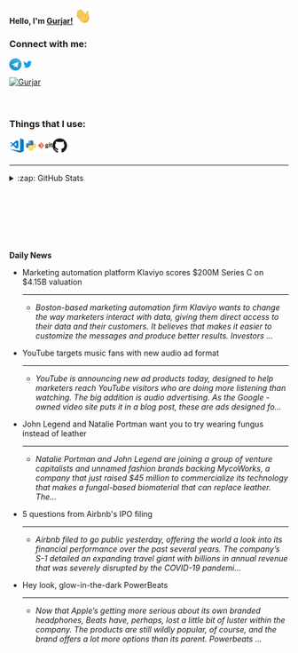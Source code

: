 #### Hello, I'm [Gurjar!](https://GurjarKing.github.io) <img src="https://raw.githubusercontent.com/ABSphreak/ABSphreak/master/gifs/Hi.gif" width="30px"></h2>


### Connect with me:

[<img align="left" alt="Gurjar | Telegram" width="22px" src="https://raw.githubusercontent.com/github/explore/80688e429a7d4ef2fca1e82350fe8e3517d3494d/topics/telegram/telegram.png" />][Telegram]
[<img align="left" alt="Gurjar | Twitter" width="22px" src="https://raw.githubusercontent.com/github/explore/80688e429a7d4ef2fca1e82350fe8e3517d3494d/topics/twitter/twitter.png" />][Twitter]
<br >
<br >
<a href="https://github.com/GurjarKing"><img src="https://komarev.com/ghpvc/?username=GurjarKing" alt="Gurjar" /></a> <br />
<br />
<br />
<!-- <br >

![](https://visitor-badge.glitch.me/badge?page_id=GurjarKing)

<br /> -->

### Things that I use:

[<img align="left" alt="Visual Studio Code" width="26px" src="https://raw.githubusercontent.com/github/explore/80688e429a7d4ef2fca1e82350fe8e3517d3494d/topics/visual-studio-code/visual-studio-code.png" />][VSCode]
[<img align="left" alt="Python" width="26px" src="https://raw.githubusercontent.com/github/explore/80688e429a7d4ef2fca1e82350fe8e3517d3494d/topics/python/python.png" />][Python]
[<img align="left" alt="Git" width="26px" src="https://raw.githubusercontent.com/github/explore/80688e429a7d4ef2fca1e82350fe8e3517d3494d/topics/git/git.png" />][Git]
[<img align="left" alt="GitHub" width="26px" src="https://raw.githubusercontent.com/github/explore/78df643247d429f6cc873026c0622819ad797942/topics/github/github.png" />][Github]

<br />
<br />

---
<details>
  <summary>:zap: GitHub Stats</summary>

<img align="left" alt="Gurjar's Github Stats" src="https://github-readme-stats.vercel.app/api?username=GurjarKing&show_icons=true&hide_border=true&count_private=true&include_all_commit=true&theme=algolia" />

</details>

<!-- ### 🔔 My latest tweet
<a href="https://twitter.com/Gurjar_King43" target="_blank">
	<img src="https://github.com/GurjarKing/GurjarKing/raw/master/tweet.png" width="70%" align="center" alt="Click to view on Twitter" title="My latest tweet, as an image"/>
</a> -->
<br>

<pre>

</pre>

<!-- **Quote of the hour:**

{qoth}

~ {qoth_author}
<pre>

</pre> -->
<br>
<pre>


</pre>
<strong>Daily News</strong>
  
  - Marketing automation platform Klaviyo scores $200M Series C on $4.15B valuation
     <hr/>
     
      - *Boston-based marketing automation firm Klaviyo wants to change the way marketers interact with data, giving them direct access to their data and their customers. It believes that makes it easier to customize the messages and produce better results. Investors …*
     
  - YouTube targets music fans with new audio ad format
      <hr/>
      
      - *YouTube is announcing new ad products today, designed to help marketers reach YouTube visitors who are doing more listening than watching. The big addition is audio advertising. As the Google -owned video site puts it in a blog post, these are ads designed fo…*
      
  - John Legend and Natalie Portman want you to try wearing fungus instead of leather
      <hr/>
      
      - *Natalie Portman and John Legend are joining a group of venture capitalists and unnamed fashion brands backing MycoWorks, a company that just raised $45 million to commercialize its technology that makes a fungal-based biomaterial that can replace leather. The…*
      
  - 5 questions from Airbnb's IPO filing
      <hr/>
      
      - *Airbnb filed to go public yesterday, offering the world a look into its financial performance over the past several years. The company’s S-1 detailed an expanding travel giant with billions in annual revenue that was severely disrupted by the COVID-19 pandemi…*
       
  - Hey look, glow-in-the-dark PowerBeats
      <hr/>
       
       - *Now that Apple’s getting more serious about its own branded headphones, Beats have, perhaps, lost a little bit of luster within the company. The products are still wildly popular, of course, and the brand offers a lot more options than its parent. Powerbeats …*
      

<br />

[VSCode]: https://code.visualstudio.com/
[Python]: https://www.python.org/
[Git]: https://git-scm.com/
[Github]: https://github.com/
[Telegram]: https://t.me/Gurjar_King/
[Twitter]: https://twitter.com/Gurjar_King43/
